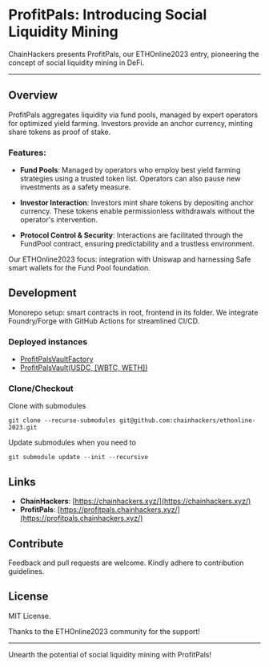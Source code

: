 # ProfitPals: Introducing Social Liquidity Mining

ChainHackers presents ProfitPals, our ETHOnline2023 entry, pioneering the concept of social liquidity mining in DeFi.

---

## Overview

ProfitPals aggregates liquidity via fund pools, managed by expert operators for optimized yield farming. Investors provide an anchor currency, minting share tokens as proof of stake.

### Features:

- **Fund Pools**: Managed by operators who employ best yield farming strategies using a trusted token list. Operators can also pause new investments as a safety measure.

- **Investor Interaction**: Investors mint share tokens by depositing anchor currency. These tokens enable permissionless withdrawals without the operator's intervention.

- **Protocol Control & Security**: Interactions are facilitated through the FundPool contract, ensuring predictability and a trustless environment.

Our ETHOnline2023 focus: integration with Uniswap and harnessing Safe smart wallets for the Fund Pool foundation.

## Development

Monorepo setup: smart contracts in root, frontend in its folder. We integrate Foundry/Forge with GitHub Actions for streamlined CI/CD.
### Deployed instances
* [ProfitPalsVaultFactory](https://polygonscan.com/address/0xf33096dB1f341C0249aEdd164B4DeA5E2FaBecdE#code)  
* [ProfitPalsVault(USDC, [WBTC, WETH])](https://polygonscan.com/address/0xd95556ce580e8b7f923cb739e6b0291734fef437#code)


### Clone/Checkout
Clone with submodules
```shell
git clone --recurse-submodules git@github.com:chainhackers/ethonline-2023.git
```
Update submodules when you need to
```shell
git submodule update --init --recursive
```

## Links
- **ChainHackers**: [https://chainhackers.xyz/](https://chainhackers.xyz/)
- **ProfitPals**: [https://profitpals.chainhackers.xyz/](https://profitpals.chainhackers.xyz/)

## Contribute

Feedback and pull requests are welcome. Kindly adhere to contribution guidelines.

## License

MIT License.

Thanks to the ETHOnline2023 community for the support!

---

Unearth the potential of social liquidity mining with ProfitPals!
